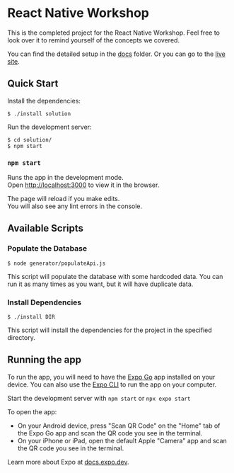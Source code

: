 # React Native Workshop

This is the completed project for the React Native Workshop. Feel free to look over it to remind yourself of the concepts we covered.

You can find the detailed setup in the [docs](./docs/README.md) folder. Or you can go to the [live site](https://voidtechmichigan.com/react-native-workshop/).

## Quick Start

Install the dependencies:

```console
$ ./install solution
```

Run the development server:

```console
$ cd solution/
$ npm start
```

### `npm start`

Runs the app in the development mode.\
Open [http://localhost:3000](http://localhost:3000) to view it in the browser.

The page will reload if you make edits.\
You will also see any lint errors in the console.

## Available Scripts

### Populate the Database

```console
$ node generator/populateApi.js
```

This script will populate the database with some hardcoded data. You can run it as many times as you want, but it will have duplicate data.

### Install Dependencies

```console
$ ./install DIR
```

This script will install the dependencies for the project in the specified directory.

## Running the app

To run the app, you will need to have the [Expo Go](https://expo.dev/client) app installed on your device. You can also use the [Expo CLI](https://docs.expo.dev/workflow/expo-cli/) to run the app on your computer.

Start the development server with `npm start` or `npx expo start`

To open the app:

- On your Android device, press "Scan QR Code" on the "Home" tab of the Expo Go app and scan the QR code you see in the terminal.
- On your iPhone or iPad, open the default Apple "Camera" app and scan the QR code you see in the terminal.

Learn more about Expo at [docs.expo.dev](https://docs.expo.dev/).
